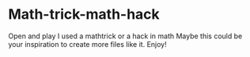 # Math-trick-math-hack
Open and play
I used a mathtrick or a hack in math
Maybe this could be your inspiration to create more files like it.
Enjoy!
